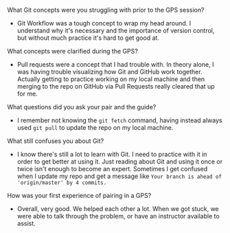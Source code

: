 What Git concepts were you struggling with prior to the GPS session?

* Git Workflow was a tough concept to wrap my head around. I understand why it's necessary and the importance of version control, but without much practice it's hard to get good at.

What concepts were clarified during the GPS?

* Pull requests were a concept that I had trouble with. In theory alone, I was having trouble visualizing how Git and GitHub work together. Actually getting to practice working on my local machine and then merging to the repo on GitHub via Pull Requests really cleared that up for me.

What questions did you ask your pair and the guide?

* I remember not knowing the ```git fetch``` command, having instead always used ```git pull``` to update the repo on my local machine.

What still confuses you about Git?

* I know there's still a lot to learn with Git. I need to practice with it in order to get better at using it. Just reading about Git and using it once or twice isn't enough to become an expert. Sometimes I get confused when I update my repo and get a message like ```Your branch is ahead of 'origin/master' by 4 commits.```

How was your first experience of pairing in a GPS?

* Overall, very good. We helped each other a lot. When we got stuck, we were able to talk through the problem, or have an instructor available to assist.